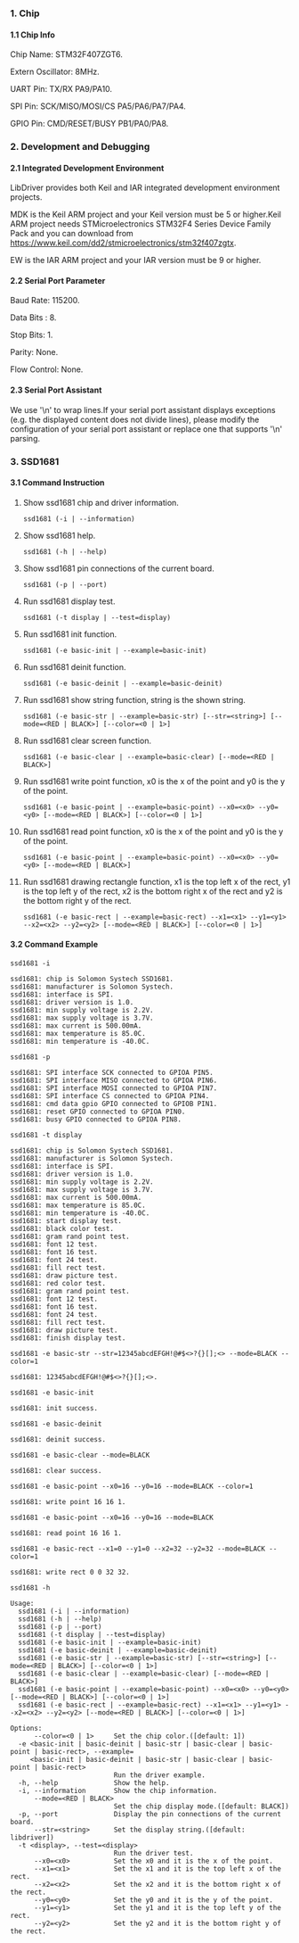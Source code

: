 ### 1. Chip

#### 1.1 Chip Info

Chip Name: STM32F407ZGT6.

Extern Oscillator: 8MHz.

UART Pin: TX/RX PA9/PA10.

SPI Pin: SCK/MISO/MOSI/CS PA5/PA6/PA7/PA4.

GPIO Pin: CMD/RESET/BUSY PB1/PA0/PA8.

### 2. Development and Debugging

#### 2.1 Integrated Development Environment

LibDriver provides both Keil and IAR integrated development environment projects.

MDK is the Keil ARM project and your Keil version must be 5 or higher.Keil ARM project needs STMicroelectronics STM32F4 Series Device Family Pack and you can download from https://www.keil.com/dd2/stmicroelectronics/stm32f407zgtx.

EW is the IAR ARM project and your IAR version must be 9 or higher.

#### 2.2 Serial Port Parameter

Baud Rate: 115200.

Data Bits : 8.

Stop Bits: 1.

Parity: None.

Flow Control: None.

#### 2.3 Serial Port Assistant

We use '\n' to wrap lines.If your serial port assistant displays exceptions (e.g. the displayed content does not divide lines), please modify the configuration of your serial port assistant or replace one that supports '\n' parsing.

### 3. SSD1681

#### 3.1 Command Instruction

1. Show ssd1681 chip and driver information.

   ```shell
   ssd1681 (-i | --information)
   ```

2. Show ssd1681 help.

   ```shell
   ssd1681 (-h | --help)
   ```

3. Show ssd1681 pin connections of the current board.

   ```shell
   ssd1681 (-p | --port)
   ```

4. Run ssd1681 display test.

   ```shell
   ssd1681 (-t display | --test=display)
   ```

5. Run ssd1681 init function.

   ```shell
   ssd1681 (-e basic-init | --example=basic-init)
   ```

6. Run ssd1681 deinit function.

   ```shell
   ssd1681 (-e basic-deinit | --example=basic-deinit)
   ```

7. Run ssd1681 show string function, string is the shown string. 

   ```shell
   ssd1681 (-e basic-str | --example=basic-str) [--str=<string>] [--mode=<RED | BLACK>] [--color=<0 | 1>]
   ```

8. Run ssd1681 clear screen function.

   ```shell
   ssd1681 (-e basic-clear | --example=basic-clear) [--mode=<RED | BLACK>]
   ```

9. Run ssd1681 write point function, x0 is the x of the point and y0 is the y of the point.

   ```shell
   ssd1681 (-e basic-point | --example=basic-point) --x0=<x0> --y0=<y0> [--mode=<RED | BLACK>] [--color=<0 | 1>]
   ```

10. Run ssd1681 read point function, x0 is the x of the point and y0 is the y of the point.

    ```shell
    ssd1681 (-e basic-point | --example=basic-point) --x0=<x0> --y0=<y0> [--mode=<RED | BLACK>]
    ```

11. Run ssd1681 drawing rectangle function, x1 is the top left x of the rect, y1 is the top left y of the rect, x2 is the bottom right x of the rect and y2 is the bottom right y of the rect.

    ```shell
    ssd1681 (-e basic-rect | --example=basic-rect) --x1=<x1> --y1=<y1> --x2=<x2> --y2=<y2> [--mode=<RED | BLACK>] [--color=<0 | 1>]
    ```

#### 3.2 Command Example

```shell
ssd1681 -i

ssd1681: chip is Solomon Systech SSD1681.
ssd1681: manufacturer is Solomon Systech.
ssd1681: interface is SPI.
ssd1681: driver version is 1.0.
ssd1681: min supply voltage is 2.2V.
ssd1681: max supply voltage is 3.7V.
ssd1681: max current is 500.00mA.
ssd1681: max temperature is 85.0C.
ssd1681: min temperature is -40.0C.
```

```shell
ssd1681 -p

ssd1681: SPI interface SCK connected to GPIOA PIN5.
ssd1681: SPI interface MISO connected to GPIOA PIN6.
ssd1681: SPI interface MOSI connected to GPIOA PIN7.
ssd1681: SPI interface CS connected to GPIOA PIN4.
ssd1681: cmd data gpio GPIO connected to GPIOB PIN1.
ssd1681: reset GPIO connected to GPIOA PIN0.
ssd1681: busy GPIO connected to GPIOA PIN8.
```

```shell
ssd1681 -t display

ssd1681: chip is Solomon Systech SSD1681.
ssd1681: manufacturer is Solomon Systech.
ssd1681: interface is SPI.
ssd1681: driver version is 1.0.
ssd1681: min supply voltage is 2.2V.
ssd1681: max supply voltage is 3.7V.
ssd1681: max current is 500.00mA.
ssd1681: max temperature is 85.0C.
ssd1681: min temperature is -40.0C.
ssd1681: start display test.
ssd1681: black color test.
ssd1681: gram rand point test.
ssd1681: font 12 test.
ssd1681: font 16 test.
ssd1681: font 24 test.
ssd1681: fill rect test.
ssd1681: draw picture test.
ssd1681: red color test.
ssd1681: gram rand point test.
ssd1681: font 12 test.
ssd1681: font 16 test.
ssd1681: font 24 test.
ssd1681: fill rect test.
ssd1681: draw picture test.
ssd1681: finish display test.
```

```shell
ssd1681 -e basic-str --str=12345abcdEFGH!@#$<>?{}[];<> --mode=BLACK --color=1

ssd1681: 12345abcdEFGH!@#$<>?{}[];<>.
```

```shell
ssd1681 -e basic-init

ssd1681: init success.
```

```shell
ssd1681 -e basic-deinit

ssd1681: deinit success.
```

```shell
ssd1681 -e basic-clear --mode=BLACK

ssd1681: clear success.
```

```shell
ssd1681 -e basic-point --x0=16 --y0=16 --mode=BLACK --color=1

ssd1681: write point 16 16 1.
```

```shell
ssd1681 -e basic-point --x0=16 --y0=16 --mode=BLACK 

ssd1681: read point 16 16 1.
```

```shell
ssd1681 -e basic-rect --x1=0 --y1=0 --x2=32 --y2=32 --mode=BLACK --color=1

ssd1681: write rect 0 0 32 32.
```

```shell
ssd1681 -h

Usage:
  ssd1681 (-i | --information)
  ssd1681 (-h | --help)
  ssd1681 (-p | --port)
  ssd1681 (-t display | --test=display)
  ssd1681 (-e basic-init | --example=basic-init)
  ssd1681 (-e basic-deinit | --example=basic-deinit)
  ssd1681 (-e basic-str | --example=basic-str) [--str=<string>] [--mode=<RED | BLACK>] [--color=<0 | 1>]
  ssd1681 (-e basic-clear | --example=basic-clear) [--mode=<RED | BLACK>]
  ssd1681 (-e basic-point | --example=basic-point) --x0=<x0> --y0=<y0> [--mode=<RED | BLACK>] [--color=<0 | 1>]
  ssd1681 (-e basic-rect | --example=basic-rect) --x1=<x1> --y1=<y1> --x2=<x2> --y2=<y2> [--mode=<RED | BLACK>] [--color=<0 | 1>]

Options:
      --color=<0 | 1>     Set the chip color.([default: 1])
  -e <basic-init | basic-deinit | basic-str | basic-clear | basic-point | basic-rect>, --example=
     <basic-init | basic-deinit | basic-str | basic-clear | basic-point | basic-rect>
                          Run the driver example.
  -h, --help              Show the help.
  -i, --information       Show the chip information.
      --mode=<RED | BLACK>
                          Set the chip display mode.([default: BLACK])
  -p, --port              Display the pin connections of the current board.
      --str=<string>      Set the display string.([default: libdriver])
  -t <display>, --test=<display>
                          Run the driver test.
      --x0=<x0>           Set the x0 and it is the x of the point.
      --x1=<x1>           Set the x1 and it is the top left x of the rect.
      --x2=<x2>           Set the x2 and it is the bottom right x of the rect.
      --y0=<y0>           Set the y0 and it is the y of the point.
      --y1=<y1>           Set the y1 and it is the top left y of the rect.
      --y2=<y2>           Set the y2 and it is the bottom right y of the rect.
```

